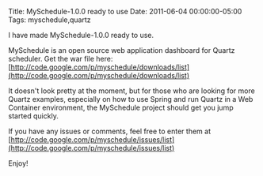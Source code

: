Title: MySchedule-1.0.0 ready to use
Date: 2011-06-04 00:00:00-05:00
Tags: myschedule,quartz


I have made MySchedule-1.0.0 ready to use.

MySchedule is an open source web application dashboard for Quartz scheduler. Get the war file here: [http://code.google.com/p/myschedule/downloads/list](http://code.google.com/p/myschedule/downloads/list)

It doesn't look pretty at the moment, but for those who are looking  for more Quartz examples, especially on how to use Spring and run  Quartz in a Web Container environment, the MySchedule project should get  you jump started quickly. 

If you have any issues or comments, feel free to enter them at [http://code.google.com/p/myschedule/issues/list](http://code.google.com/p/myschedule/issues/list)

Enjoy! 

